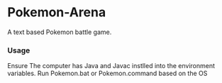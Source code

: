 # Pokemon-Arena
A text based Pokemon battle game.
### Usage
Ensure The computer has Java and Javac instlled into the environment variables.
Run Pokemon.bat or Pokemon.command based on the OS
